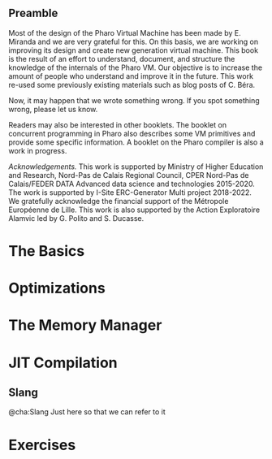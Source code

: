 ## Preamble


Most of the design of the Pharo Virtual Machine has been made by E. Miranda and we are very grateful for this.
On this basis, we are working on improving its design and create new generation virtual machine. 
This book is the result of an effort to understand, document, and structure the knowledge of the internals of the Pharo VM.
Our objective is to increase the amount of people who understand and improve it in the future.
This work re-used some previously existing materials such as blog posts of C. Béra.

Now, it may happen that we wrote something wrong. If you spot something wrong, please let us know.

Readers may also be interested in other booklets.
The booklet on concurrent programming in Pharo also describes some VM primitives and provide some specific information.
A booklet on the Pharo compiler is also a work in progress.

_Acknowledgements._ This work is supported by Ministry of Higher Education and Research, Nord-Pas de Calais Regional Council, CPER Nord-Pas de Calais/FEDER DATA Advanced data science and technologies 2015-2020.
The work is supported by I-Site ERC-Generator Multi project 2018-2022. We gratefully acknowledge the financial support of the Métropole Européenne de Lille.
This work is also supported by the Action Exploratoire Alamvic led by G. Polito and S. Ducasse.

<!inputFile|path=Chapters/0-RuntimeSystemOverview/runtime.md!>

# The Basics

<!inputFile|path=Chapters/1-ObjectStructure/objectStructure.md!>
<!inputFile|path=Chapters/2-MethodsAndBytecode/methodsbytecode.md!>
<!inputFile|path=Chapters/3-SemanticsByExample/basicsOnExecution.md!>
<!inputFile|path=Chapters/4-Interpreter/theInterpreter.md!>

# Optimizations

<!inputFile|path=Chapters/5-DeeperBytecode/methodsbytecode.md!>
<!inputFile|path=Chapters/6-InterpreterOptimizations/interpreteroptimizations.md!>

# The Memory Manager

<!inputFile|path=Chapters/GarbageCollector/memoryStructure.md!>
<!inputFile|path=Chapters/GarbageCollector/newSpace.md!>
<!inputFile|path=Chapters/GarbageCollector/oldSpace.md!>
<!inputFile|path=Chapters/GarbageCollector/freeList.md!>
<!inputFile|path=Chapters/GarbageCollector/ephemerons.md!>

# JIT Compilation

<!inputFile|path=Chapters/CallingConventions/CallingConventions.md!>
<!inputFile|path=Chapters/JIT/stackStructure.md!>

## Slang
@cha:Slang
Just here so that we can refer to it

# Exercises

<!inputFile|path=Chapters/HandonsStatic/handonsstatic.md!>